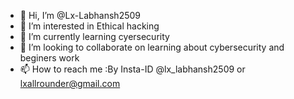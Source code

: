 - 👋 Hi, I’m @Lx-Labhansh2509
- 👀 I’m interested in Ethical hacking
- 🌱 I’m currently learning cyersecurity 
- 💞️ I’m looking to collaborate on learning about cybersecurity and beginers work
- 📫 How to reach me :By Insta-ID @lx_labhansh2509 or lxallrounder@gmail.com

<!---
Lx-Labhansh2509/Lx-Labhansh2509 is a ✨ special ✨ repository because its `README.md` (this file) appears on your GitHub profile.
You can click the Preview link to take a look at your changes.
--->
